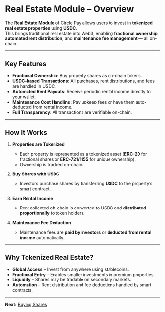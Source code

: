 # Real Estate Module – Overview

The **Real Estate Module** of Circle Pay allows users to invest in **tokenized real estate properties** using **USDC**.  
This brings traditional real estate into Web3, enabling **fractional ownership**, **automated rent distribution**, and **maintenance fee management** — all on-chain.

---

## Key Features

- **Fractional Ownership**: Buy property shares as on-chain tokens.
- **USDC-based Transactions**: All purchases, rent distributions, and fees are handled in USDC.
- **Automated Rent Payouts**: Receive periodic rental income directly to your wallet.
- **Maintenance Cost Handling**: Pay upkeep fees or have them auto-deducted from rental income.
- **Full Transparency**: All transactions are verifiable on-chain.

---

## How It Works

1. **Properties are Tokenized**

   - Each property is represented as a tokenized asset (**ERC-20** for fractional shares or **ERC-721/1155** for unique ownership).
   - Ownership is tracked on-chain.

2. **Buy Shares with USDC**

   - Investors purchase shares by transferring **USDC** to the property’s smart contract.

3. **Earn Rental Income**

   - Rent collected off-chain is converted to USDC and **distributed proportionally** to token holders.

4. **Maintenance Fee Deduction**
   - Maintenance fees are **paid by investors** or **deducted from rental income** automatically.

---

## Why Tokenized Real Estate?

- **Global Access** – Invest from anywhere using stablecoins.
- **Fractional Entry** – Enables smaller investments in premium properties.
- **Liquidity** – Shares may be tradable on secondary markets.
- **Automation** – Rent distribution and fee deductions handled by smart contracts.

---

**Next:** [Buying Shares](buying_shares.md)
